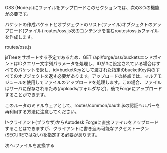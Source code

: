 OSS (Node.js)にファイルをアップロードこのセクションでは、次の3つの機能が必要です。

バケットの作成バケットとオブジェクトのリスト(ファイル)オブジェクトのアップロード(ファイル) routes/oss.js次のコンテンツを含むroutes/oss.jsファイルを作成します。

routes/oss.js

jsTreeをサポートする予定であるため、GET /api/forge/oss/bucketsエンドポイントはIDクエリー文字列パラメータを処理し、IDが#に設定されている場合はすべてのバケットを返し、id=bucketKeyとして渡された指定のbucketKey内のすべてのオブジェクトを返す必要があります。アップロードの終点では、マルチモジュールを使用してファイルのアップロードを処理します。この場合、ファイルはサーバに保存されるため(/uploads/フォルダなど)、後でForgeにアップロードすることができます。

このルータのミドルウェアとして、routes/common/oauth.jsの認証ヘルパーを再利用する方法に注意してください。

!>クライアント(ブラウザ)からAutodesk Forgeに直接ファイルをアップロードすることはできますが、クライアントに書き込み可能なアクセストークン(SECUREではない)を指定する必要があります。

次へ:ファイルを変換する

